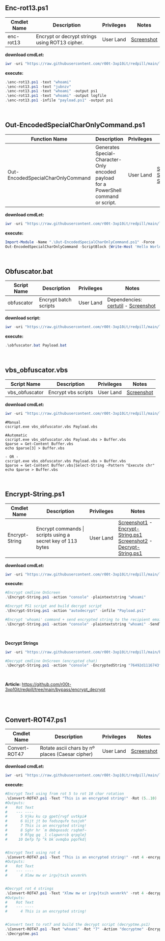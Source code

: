 ## Enc-rot13.ps1

|Cmdlet Name|Description|Privileges|Notes|
|---|---|---|---|
|enc-rot13|Encrypt or decrypt strings using ROT13 cipher.|User Land|[Screenshot](https://raw.githubusercontent.com/r00t-3xp10it/redpill/main/lib/String-Obfuscation/enc-rot13.png)|

**download cmdLet:**
```powershell
iwr -uri "https://raw.githubusercontent.com/r00t-3xp10it/redpill/main/lib/String-Obfuscation/enc-rot13.ps1" -OutFile "enc-rot13.ps1"
```

**execute:**
```powershell
.\enc-rot13.ps1 -text "whoami"
.\enc-rot13.ps1 -text "jubnzv"
.\enc-rot13.ps1 -text "whoami" -output ps1
.\enc-rot13.ps1 -text "whoami" -output logfile
.\enc-rot13.ps1 -infile "payload.ps1" -output ps1
```

<br />

## Out-EncodedSpecialCharOnlyCommand.ps1

|Function Name|Description|Privileges|Notes|
|---|---|---|---|
|Out-EncodedSpecialCharOnlyCommand|Generates Special-Character-Only encoded payload<br />for a PowerShell command or script.|User Land|[Screenshot1](https://raw.githubusercontent.com/r00t-3xp10it/redpill/main/lib/String-Obfuscation/bhoanoon1.png)<br />[Screenshot2](https://raw.githubusercontent.com/r00t-3xp10it/redpill/main/lib/String-Obfuscation/2bhoanoon1.png)<br />[Screenshot3](https://raw.githubusercontent.com/r00t-3xp10it/redpill/main/lib/String-Obfuscation/output-to-file.png)|

**download cmdLet:**
```powershell
iwr -uri "https://raw.githubusercontent.com/r00t-3xp10it/redpill/main/lib/String-Obfuscation/Out-EncodedSpecialCharOnlyCommand.ps1" -OutFile "Out-EncodedSpecialCharOnlyCommand.ps1"
```

**execute:**
```powershell
Import-Module -Name ".\Out-EncodedSpecialCharOnlyCommand.ps1" -Force
Out-EncodedSpecialCharOnlyCommand -ScriptBlock {Write-Host 'Hello World!' -ForegroundColor Green; Write-Host 'Obfuscation Rocks!' -ForegroundColor Green} -NoProfile -NonInteractive -PassThru
```

<br />

## Obfuscator.bat

|Script Name|Description|Privileges|Notes|
|---|---|---|---|
|obfuscator|Encrypt batch scripts|User Land|Dependencies: [certutil](https://docs.microsoft.com/en-us/windows-server/administration/windows-commands/certutil) - [Screenshot](https://raw.githubusercontent.com/r00t-3xp10it/redpill/main/lib/String-Obfuscation/obfuscator.png)|

**download script:**
```powershell
iwr -uri "https://raw.githubusercontent.com/r00t-3xp10it/redpill/main/lib/String-Obfuscation/obfuscator.bat" -OutFile "obfuscator.bat"
```

**execute:**
```powershell
.\obfuscator.bat Payload.bat
```

<br />

## vbs_obfuscator.vbs

|Script Name|Description|Privileges|Notes|
|---|---|---|---|
|vbs_obfuscator|Encrypt vbs scripts|User Land|[Screenshot](https://raw.githubusercontent.com/r00t-3xp10it/redpill/main/lib/String-Obfuscation/vbs_obfuscator.png)|

**download cmdLet:**
```powershell
iwr -uri "https://raw.githubusercontent.com/r00t-3xp10it/redpill/main/lib/String-Obfuscation/vbs_obfuscator.vbs" -OutFile "vbs_obfuscator.vbs"
```

```vbs
#Manual
cscript.exe vbs_obfuscator.vbs Payload.vbs

#Automatic
cscript.exe vbs_obfuscator.vbs Payload.vbs > Buffer.vbs
$parse = Get-Content Buffer.vbs
echo $parse[3] > Buffer.vbs

- OR -
cscript.exe vbs_obfuscator.vbs Payload.vbs > Buffer.vbs
$parse = Get-Content Buffer.vbs|Select-String -Pattern "Execute chr"
echo $parse > Buffer.vbs
```

<br />

## Encrypt-String.ps1

|Cmdlet Name|Description|Privileges|Notes|
|---|---|---|---|
|Encrypt-String|Encrypt commands \| scripts using a secret key of 113 bytes|User Land|[Screenshot1](https://raw.githubusercontent.com/r00t-3xp10it/redpill/main/lib/String-Obfuscation/Encrypt-String.png) - [Encrypt-String.ps1](https://github.com/r00t-3xp10it/redpill/blob/main/lib/String-Obfuscation/Encrypt-String.ps1)<br />[Screenshot2](https://raw.githubusercontent.com/r00t-3xp10it/redpill/main/lib/String-Obfuscation/Encrypt-Decrypt.png) - [Decrypt-String.ps1](https://github.com/r00t-3xp10it/redpill/blob/main/bypass/encrypt_decrypt/Decrypt-String.ps1)|

**download cmdLet:**
```powershell
iwr -uri "https://raw.githubusercontent.com/r00t-3xp10it/redpill/main/lib/String-Obfuscation/Encrypt-String.ps1" -OutFile "Encrypt-String.ps1"
```

**execute:**
```powershell
#Encrypt cmdline OnScreen
.\Encrypt-String.ps1 -action "console" -plaintextstring "whoami"

#Encrypt PS1 script and build decrypt script
.\Encrypt-String.ps1 -action "autodecrypt" -infile "Payload.ps1"

#Encrypt 'whoami' command + send encrypted string to the recipient email address (encrypted chat)
.\Encrypt-String.ps1 -action "console" -plaintextstring "whoami" -SendTo "pedroubuntu@gmail.com"
```

<br />

**Decrypt Strings**
```powershell
iwr -uri "https://raw.githubusercontent.com/r00t-3xp10it/redpill/main/bypass/encrypt_decrypt/Decrypt-String.ps1" -OutFile "Decrypt-String.ps1"

#Decrypt cmdline OnScreen (encrypted chat)
.\Decrypt-String.ps1 -action "console" -EncryptedString "76492d1116743f0423413b16050a5345MgB8AHAARgBNAHgASABTAEIARQA5AEkAWgA5AFIAaQBkAGEAcQBKADkAdwBHAFEAPQA9AHwANQBhAGEANwBhADkAYQBhAGMANgAzADIAOQBmAGQAMwBmADEAMwAwADQAYwBmADgAZAA2AGIAYQBlADUAMABmAA=="
```

<br />

**Article:** https://github.com/r00t-3xp10it/redpill/tree/main/bypass/encrypt_decrypt

<br /><br />

## Convert-ROT47.ps1

|Cmdlet Name|Description|Privileges|Notes|
|---|---|---|---|
|Convert-ROT47|Rotate ascii chars by nº places (Caesar cipher)|User Land|[Screenshot](https://raw.githubusercontent.com/r00t-3xp10it/redpill/main/lib/String-Obfuscation/Convert-ROT47.png)|

**download cmdLet:**
```powershell
iwr -uri "https://raw.githubusercontent.com/r00t-3xp10it/redpill/main/lib/String-Obfuscation/Convert-ROT47.ps1" -OutFile "Convert-ROT47.ps1"
```

**execute:**
```powershell
#Encrypt Text using from rot 5 to rot 10 char rotation
.\Convert-ROT47.ps1 -Text "This is an encrypted string!" -Rot (5..10)
#Outputs:
#    Rot Text
#    --- ----
#      5 Vjku ku cp gpet{rvgf uvtkpi#
#      6 Uijt jt bo fodszqufe tusjoh"
#      7 This is an encrypted string!
#      8 Sghr hr `m dmbqxosdc rsqhmf~
#      9 Rfgq gq _l clapwnrcb qrpgle}
#     10 Qefp fp ^k bk`ovmqba pqofkd|


#Encrypt Text using rot 4
.\Convert-ROT47.ps1 -Text "This is an encrypted string!" -rot 4 -encrypt
#Outputs:
#    Rot Text
#    --- ----
#      4 Xlmw mw er irgv}txih wxvmrk%


#Decrypt rot 4 strings
.\Convert-ROT47.ps1 -Text "Xlmw mw er irgv}txih wxvmrk%" -rot 4 -decrypt
#Outputs:
#    Rot Text
#    --- ----
#      4 This is an encrypted string!


#Convert text to rot7 and build the decrypt script (decryptme.ps1)
.\Convert-ROT47.ps1 -Text "whoami" -Rot "7" -Action "decryptme" -Encrypt
.\Decryptme.ps1
```
